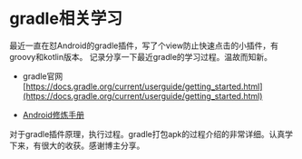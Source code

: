 # gradle相关学习
最近一直在怼Android的gradle插件，写了个view防止快速点击的小插件，有groovy和kotlin版本。
记录分享一下最近gradle的学习过程。温故而知新。

* gradle官网 [https://docs.gradle.org/current/userguide/getting_started.html](https://docs.gradle.org/current/userguide/getting_started.html)

* [Android修炼手册](https://github.com/5A59/android-training) 

对于gradle插件原理，执行过程。gradle打包apk的过程介绍的非常详细。认真学下来，有很大的收获。感谢博主分享。
